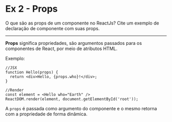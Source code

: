 # Ex 2 - Props

O que são as props de um componente no ReactJs? Cite um exemplo de declaração de componente com suas props.

_____

**Props** significa propriedades, são argumentos passados para os componentes de React, por meio de atributos HTML. 

Exemplo:

```
//JSX
function Hello(props) {
  return <div>Hello, {props.who}!</div>;
}

//Render
const element = <Hello who="Earth" />
ReactDOM.render(element, document.getElementById('root'));
```

A `props` é passada como argumento do componente e o mesmo retorna com a propriedade de forma dinâmica. 